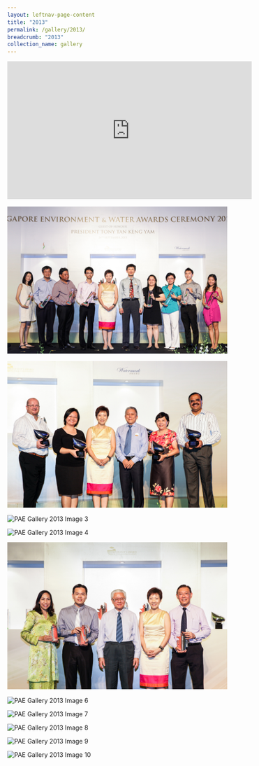 ```yaml
---
layout: leftnav-page-content
title: "2013"
permalink: /gallery/2013/
breadcrumb: "2013"
collection_name: gallery
---
```


<div class="bp-youtube">
<iframe width="560" height="315" src="https://www.youtube.com/embed/eAQPUt7lhfk" frameborder="0" allow="accelerometer; autoplay; encrypted-media; gyroscope; picture-in-picture" allowfullscreen></iframe>
</div>

![PAE Gallery 2013 Image 1](/images/gallery/pae-2013-01.jpg)

![PAE Gallery 2013 Image 2](/images/gallery/pae-2013-02.jpg)

![PAE Gallery 2013 Image 3](/images/gallery/pae-2013-03.jpg)

![PAE Gallery 2013 Image 4](/images/gallery/pae-2013-04.jpg)

![PAE Gallery 2013 Image 5](/images/gallery/pae-2013-05.jpg)

![PAE Gallery 2013 Image 6](/images/gallery/pae-2013-06.jpg)

![PAE Gallery 2013 Image 7](/images/gallery/pae-2013-07.jpg)

![PAE Gallery 2013 Image 8](/images/gallery/pae-2013-08.jpg)

![PAE Gallery 2013 Image 9](/images/gallery/pae-2013-09.jpg)

![PAE Gallery 2013 Image 10](/images/gallery/pae-2013-10.jpg)

